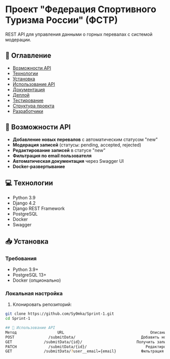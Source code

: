 # Проект "Федерация Спортивного Туризма России" (ФСТР)

REST API для управления данными о горных перевалах с системой модерации.

## 📌 Оглавление
- [Возможности API](#-возможности-api)
- [Технологии](#-технологии)
- [Установка](#-установка)
- [Использование API](#-использование-api)
- [Документация](#-документация)
- [Деплой](#-деплой)
- [Тестирование](#-тестирование)
- [Структура проекта](#-структура-проекта)
- [Разработчики](#-разработчики)

## 🚀 Возможности API
- **Добавление новых перевалов** с автоматическим статусом "new"
- **Модерация записей** (статусы: pending, accepted, rejected)
- **Редактирование записей** в статусе "new"
- **Фильтрация по email пользователя**
- **Автоматическая документация** через Swagger UI
- **Docker-развертывание**

## 💻 Технологии
- Python 3.9
- Django 4.2
- Django REST Framework
- PostgreSQL
- Docker
- Swagger

## 📥 Установка

### Требования
- Python 3.9+
- PostgreSQL 13+
- Docker (опционально)

### Локальная настройка
1. Клонировать репозиторий:
```bash
git clone https://github.com/Sy0mka/Sprint-1.git
cd Sprint-1

## 📡 Использование API
Метод	               URL	                                    Описание
POST	           /submitData/	                            Добавить новый перевал
GET	             /submitData/{id}/	                      Получить запись по ID
PATCH	           /submitData/{id}/	                      Редактировать запись (только status=new)
GET	             /submitData/?user__email={email}	        Фильтрация по email
